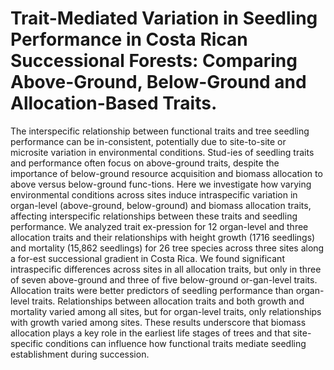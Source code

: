 # Trait-Mediated Variation in Seedling Performance in Costa Rican Successional Forests: Comparing Above-Ground, Below-Ground and Allocation-Based Traits.

The interspecific relationship between functional traits and tree seedling performance can be in-consistent, potentially due to site-to-site or microsite variation in environmental conditions. Stud-ies of seedling traits and performance often focus on above-ground traits, despite the importance of below-ground resource acquisition and biomass allocation to above versus below-ground func-tions. Here we investigate how varying environmental conditions across sites induce intraspecific variation in organ-level (above-ground, below-ground) and biomass allocation traits, affecting interspecific relationships between these traits and seedling performance. We analyzed trait ex-pression for 12 organ-level and three allocation traits and their relationships with height growth (1716 seedlings) and mortality (15,862 seedlings) for 26 tree species across three sites along a for-est successional gradient in Costa Rica. We found significant intraspecific differences across sites in all allocation traits, but only in three of seven above-ground and three of five below-ground or-gan-level traits. Allocation traits were better predictors of seedling performance than organ-level traits. Relationships between allocation traits and both growth and mortality varied among all sites, but for organ-level traits, only relationships with growth varied among sites. These results underscore that biomass allocation plays a key role in the earliest life stages of trees and that site-specific conditions can influence how functional traits mediate seedling establishment during succession. 


